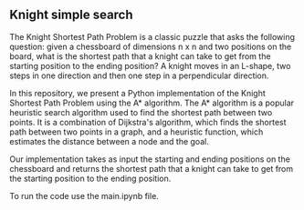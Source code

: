## Knight simple search
The Knight Shortest Path Problem is a classic puzzle that asks the following question: given a chessboard of dimensions n x n and two positions on the board, what is the shortest path that a knight can take to get from the starting position to the ending position? A knight moves in an L-shape, two steps in one direction and then one step in a perpendicular direction.

In this repository, we present a Python implementation of the Knight Shortest Path Problem using the A* algorithm. The A* algorithm is a popular heuristic search algorithm used to find the shortest path between two points. It is a combination of Dijkstra's algorithm, which finds the shortest path between two points in a graph, and a heuristic function, which estimates the distance between a node and the goal.

Our implementation takes as input the starting and ending positions on the chessboard and returns the shortest path that a knight can take to get from the starting position to the ending position.

To run the code use the main.ipynb file.